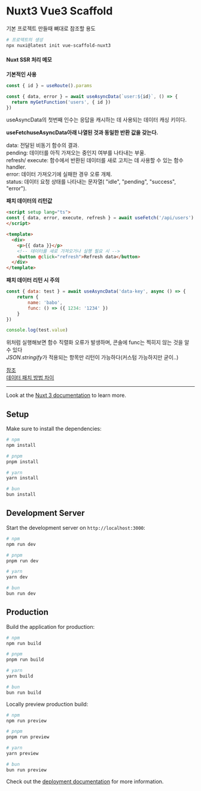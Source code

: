 # Nuxt3 Vue3 Scaffold

기본 프로젝트 만들때 뼈대로 참조할 용도

```bash
# 프로덱트의 생성
npx nuxi@latest init vue-scaffold-nuxt3
```

#### Nuxt SSR 처리 메모

**기본적인 사용**   
   
```javascript
const { id } = useRoute().params

const { data, error } = await useAsyncData(`user:${id}`, () => {
  return myGetFunction('users', { id })
})
```

useAsyncData의 첫번째 인수는 응답을 캐시하는 데 사용되는 데이터 캐싱 키이다.

**useFetchuseAsyncData아래 나열된 것과 동일한 반환 값을 갖는다.**   
   
data: 전달된 비동기 함수의 결과.   
pending: 데이터를 아직 가져오는 중인지 여부를 나타내는 부울.   
refresh/ execute: 함수에서 반환된 데이터를 새로 고치는 데 사용할 수 있는 함수 handler.   
error: 데이터 가져오기에 실패한 경우 오류 개체.   
status: 데이터 요청 상태를 나타내는 문자열( "idle", "pending", "success", "error").   

**패치 데이터의 리턴값**   
   
```html
<script setup lang="ts">
const { data, error, execute, refresh } = await useFetch('/api/users')
</script>

<template>
  <div>
    <p>{{ data }}</p>
    <!-- 데이터를 새로 가져오거나 실행 필요 시 -->
    <button @click="refresh">Refresh data</button>
  </div>
</template>

```

**패치 데이터 리턴 시 주의**
```javascript
const { data: test } = await useAsyncData('data-key', async () => {
    return {
        name: 'babo',
        func: () => ({ 1234: '1234' })
    }
})

console.log(test.value)
```
위처럼 실행해보면 함수 직렬화 오류가 발생하며, 콘솔에 func는 찍히지 않는 것을 알 수 있다   
*JSON.stringify*가 적용되는 항목만 리턴이 가능하다(커스텀 가능하지만 굳이..)



[참조][ref]   
[데이터 패치 방법 차이][ref2]

[ref]: https://nuxt.com/docs/getting-started/data-fetching
[ref2]: https://jongmin4943.tistory.com/entry/Nuxt3-fetch-useAsyncData-useFetch-%EC%9D%98-%EC%B0%A8%EC%9D%B4


---

Look at the [Nuxt 3 documentation](https://nuxt.com/docs/getting-started/introduction) to learn more.

## Setup

Make sure to install the dependencies:

```bash
# npm
npm install

# pnpm
pnpm install

# yarn
yarn install

# bun
bun install
```

## Development Server

Start the development server on `http://localhost:3000`:

```bash
# npm
npm run dev

# pnpm
pnpm run dev

# yarn
yarn dev

# bun
bun run dev
```

## Production

Build the application for production:

```bash
# npm
npm run build

# pnpm
pnpm run build

# yarn
yarn build

# bun
bun run build
```

Locally preview production build:

```bash
# npm
npm run preview

# pnpm
pnpm run preview

# yarn
yarn preview

# bun
bun run preview
```

Check out the [deployment documentation](https://nuxt.com/docs/getting-started/deployment) for more information.
